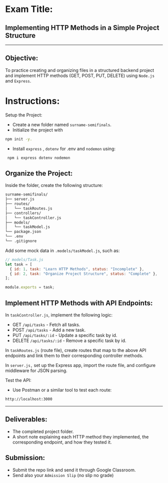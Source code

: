 # Exam Title:

## Implementing HTTP Methods in a Simple Project Structure

---

## Objective:

To practice creating and organizing files in a structured backend project and implement HTTP methods (GET, POST, PUT, DELETE) using `Node.js` and `Express`.

# Instructions:

Setup the Project:

- Create a new folder named `surname-semifinals`.
- Initialize the project with

```bash
npm init -y.
```

- Install `express` , `dotenv` for .env and `nodemon` using:

```bash
 npm i express dotenv nodemon
```

## Organize the Project:

Inside the folder, create the following structure:

```bash
surname-semifinals/
├── server.js
├── routes/
│   └── taskRoutes.js
├── controllers/
│   └── taskController.js
├── models/
│   └── taskModel.js
└── package.json
└── .env
└── .gitignore
```

Add some mock data in `.models/taskModel.js`, such as:

```javascript
// models/Task.js
let task = [
  { id: 1, task: "Learn HTTP Methods", status: "Incomplete" },
  { id: 2, task: "Organize Project Structure", status: "Complete" },
];

module.exports = task;
```

## Implement HTTP Methods with API Endpoints:

In `taskController.js`, implement the following logic:

- GET `/api/tasks` - Fetch all tasks.
- POST `/api/tasks` - Add a new task.
- PUT `/api/tasks/:id` - Update a specific task by id.
- DELETE `/api/tasks/:id` - Remove a specific task by id.

In `taskRoutes.js` (route file), create routes that map to the above API endpoints and link them to their corresponding controller methods.

In `server.js,` set up the Express app, import the route file, and configure middleware for JSON parsing.

Test the API:

- Use Postman or a similar tool to test each route:

```bash
http://localhost:3000
```

---

## Deliverables:

- The completed project folder.
- A short note explaining each HTTP method they implemented, the corresponding endpoint, and how they tested it.

## Submission:

- Submit the repo link and send it through Google Classroom.
- Send also your `Admission Slip` (no slip no grade)
